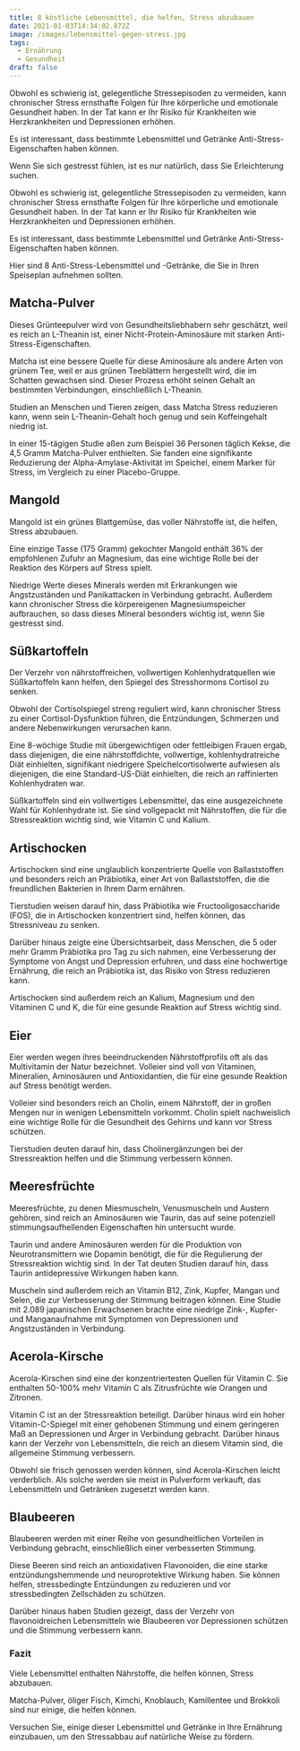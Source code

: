 ```yaml
---
title: 8 köstliche Lebensmittel, die helfen, Stress abzubauen
date: 2021-01-03T14:34:02.872Z
image: /images/lebensmittel-gegen-stress.jpg
tags:
  - Ernährung
  - Gesundheit
draft: false
---
```

Obwohl es schwierig ist, gelegentliche Stressepisoden zu vermeiden, kann chronischer Stress ernsthafte Folgen für Ihre körperliche und emotionale Gesundheit haben. In der Tat kann er Ihr Risiko für Krankheiten wie Herzkrankheiten und Depressionen erhöhen. 

Es ist interessant, dass bestimmte Lebensmittel und Getränke Anti-Stress-Eigenschaften haben können.

<!-- excerpt -->

Wenn Sie sich gestresst fühlen, ist es nur natürlich, dass Sie Erleichterung suchen.

Obwohl es schwierig ist, gelegentliche Stressepisoden zu vermeiden, kann chronischer Stress ernsthafte Folgen für Ihre körperliche und emotionale Gesundheit haben. In der Tat kann er Ihr Risiko für Krankheiten wie Herzkrankheiten und Depressionen erhöhen. 

Es ist interessant, dass bestimmte Lebensmittel und Getränke Anti-Stress-Eigenschaften haben können.

Hier sind 8 Anti-Stress-Lebensmittel und -Getränke, die Sie in Ihren Speiseplan aufnehmen sollten.

## Matcha-Pulver

Dieses Grünteepulver wird von Gesundheitsliebhabern sehr geschätzt, weil es reich an L-Theanin ist, einer Nicht-Protein-Aminosäure mit starken Anti-Stress-Eigenschaften.

Matcha ist eine bessere Quelle für diese Aminosäure als andere Arten von grünem Tee, weil er aus grünen Teeblättern hergestellt wird, die im Schatten gewachsen sind. Dieser Prozess erhöht seinen Gehalt an bestimmten Verbindungen, einschließlich L-Theanin.

Studien an Menschen und Tieren zeigen, dass Matcha Stress reduzieren kann, wenn sein L-Theanin-Gehalt hoch genug und sein Koffeingehalt niedrig ist.

In einer 15-tägigen Studie aßen zum Beispiel 36 Personen täglich Kekse, die 4,5 Gramm Matcha-Pulver enthielten. Sie fanden eine signifikante Reduzierung der Alpha-Amylase-Aktivität im Speichel, einem Marker für Stress, im Vergleich zu einer Placebo-Gruppe.

## Mangold

Mangold ist ein grünes Blattgemüse, das voller Nährstoffe ist, die helfen, Stress abzubauen.

Eine einzige Tasse (175 Gramm) gekochter Mangold enthält 36% der empfohlenen Zufuhr an Magnesium, das eine wichtige Rolle bei der Reaktion des Körpers auf Stress spielt.

Niedrige Werte dieses Minerals werden mit Erkrankungen wie Angstzuständen und Panikattacken in Verbindung gebracht. Außerdem kann chronischer Stress die körpereigenen Magnesiumspeicher aufbrauchen, so dass dieses Mineral besonders wichtig ist, wenn Sie gestresst sind.

## Süßkartoffeln

Der Verzehr von nährstoffreichen, vollwertigen Kohlenhydratquellen wie Süßkartoffeln kann helfen, den Spiegel des Stresshormons Cortisol zu senken.

Obwohl der Cortisolspiegel streng reguliert wird, kann chronischer Stress zu einer Cortisol-Dysfunktion führen, die Entzündungen, Schmerzen und andere Nebenwirkungen verursachen kann.

Eine 8-wöchige Studie mit übergewichtigen oder fettleibigen Frauen ergab, dass diejenigen, die eine nährstoffdichte, vollwertige, kohlenhydratreiche Diät einhielten, signifikant niedrigere Speichelcortisolwerte aufwiesen als diejenigen, die eine Standard-US-Diät einhielten, die reich an raffinierten Kohlenhydraten war.

Süßkartoffeln sind ein vollwertiges Lebensmittel, das eine ausgezeichnete Wahl für Kohlenhydrate ist. Sie sind vollgepackt mit Nährstoffen, die für die Stressreaktion wichtig sind, wie Vitamin C und Kalium.

## Artischocken

Artischocken sind eine unglaublich konzentrierte Quelle von Ballaststoffen und besonders reich an Präbiotika, einer Art von Ballaststoffen, die die freundlichen Bakterien in Ihrem Darm ernähren.

Tierstudien weisen darauf hin, dass Präbiotika wie Fructooligosaccharide (FOS), die in Artischocken konzentriert sind, helfen können, das Stressniveau zu senken.

Darüber hinaus zeigte eine Übersichtsarbeit, dass Menschen, die 5 oder mehr Gramm Präbiotika pro Tag zu sich nahmen, eine Verbesserung der Symptome von Angst und Depression erfuhren, und dass eine hochwertige Ernährung, die reich an Präbiotika ist, das Risiko von Stress reduzieren kann.

Artischocken sind außerdem reich an Kalium, Magnesium und den Vitaminen C und K, die für eine gesunde Reaktion auf Stress wichtig sind.

## Eier 

Eier werden wegen ihres beeindruckenden Nährstoffprofils oft als das Multivitamin der Natur bezeichnet. Volleier sind voll von Vitaminen, Mineralien, Aminosäuren und Antioxidantien, die für eine gesunde Reaktion auf Stress benötigt werden.

Volleier sind besonders reich an Cholin, einem Nährstoff, der in großen Mengen nur in wenigen Lebensmitteln vorkommt. Cholin spielt nachweislich eine wichtige Rolle für die Gesundheit des Gehirns und kann vor Stress schützen.

Tierstudien deuten darauf hin, dass Cholinergänzungen bei der Stressreaktion helfen und die Stimmung verbessern können.

## Meeresfrüchte

Meeresfrüchte, zu denen Miesmuscheln, Venusmuscheln und Austern gehören, sind reich an Aminosäuren wie Taurin, das auf seine potenziell stimmungsaufhellenden Eigenschaften hin untersucht wurde.

Taurin und andere Aminosäuren werden für die Produktion von Neurotransmittern wie Dopamin benötigt, die für die Regulierung der Stressreaktion wichtig sind. In der Tat deuten Studien darauf hin, dass Taurin antidepressive Wirkungen haben kann.

Muscheln sind außerdem reich an Vitamin B12, Zink, Kupfer, Mangan und Selen, die zur Verbesserung der Stimmung beitragen können. Eine Studie mit 2.089 japanischen Erwachsenen brachte eine niedrige Zink-, Kupfer- und Manganaufnahme mit Symptomen von Depressionen und Angstzuständen in Verbindung.

## Acerola-Kirsche

Acerola-Kirschen sind eine der konzentriertesten Quellen für Vitamin C. Sie enthalten 50-100% mehr Vitamin C als Zitrusfrüchte wie Orangen und Zitronen.

Vitamin C ist an der Stressreaktion beteiligt. Darüber hinaus wird ein hoher Vitamin-C-Spiegel mit einer gehobenen Stimmung und einem geringeren Maß an Depressionen und Ärger in Verbindung gebracht. Darüber hinaus kann der Verzehr von Lebensmitteln, die reich an diesem Vitamin sind, die allgemeine Stimmung verbessern.

Obwohl sie frisch genossen werden können, sind Acerola-Kirschen leicht verderblich. Als solche werden sie meist in Pulverform verkauft, das Lebensmitteln und Getränken zugesetzt werden kann.

## Blaubeeren

Blaubeeren werden mit einer Reihe von gesundheitlichen Vorteilen in Verbindung gebracht, einschließlich einer verbesserten Stimmung.

Diese Beeren sind reich an antioxidativen Flavonoiden, die eine starke entzündungshemmende und neuroprotektive Wirkung haben. Sie können helfen, stressbedingte Entzündungen zu reduzieren und vor stressbedingten Zellschäden zu schützen.

Darüber hinaus haben Studien gezeigt, dass der Verzehr von flavonoidreichen Lebensmitteln wie Blaubeeren vor Depressionen schützen und die Stimmung verbessern kann.

### Fazit

Viele Lebensmittel enthalten Nährstoffe, die helfen können, Stress abzubauen.

Matcha-Pulver, öliger Fisch, Kimchi, Knoblauch, Kamillentee und Brokkoli sind nur einige, die helfen können.

Versuchen Sie, einige dieser Lebensmittel und Getränke in Ihre Ernährung einzubauen, um den Stressabbau auf natürliche Weise zu fördern.